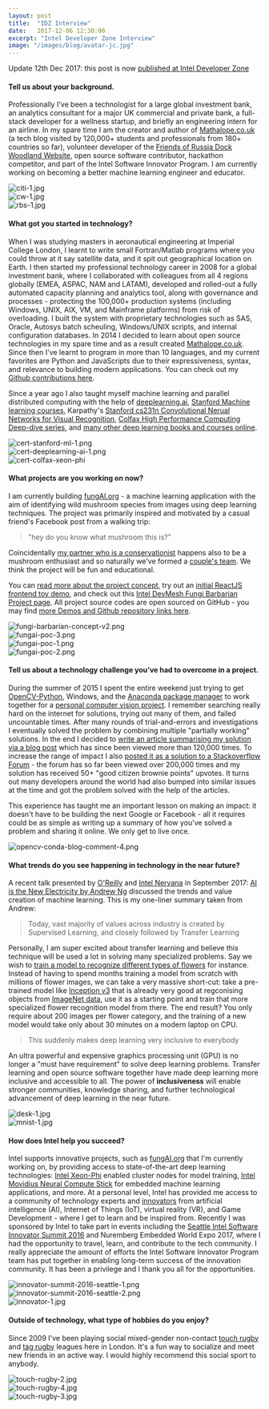```yaml
---
layout: post
title:  "IDZ Interview"
date:   2017-12-06 12:30:00
excerpt: "Intel Developer Zone Interview"
image: "/images/blog/avatar-jc.jpg"
---
```


Update 12th Dec 2017: this post is now [published at Intel Developer Zone](https://software.intel.com/en-us/blogs/2017/12/11/intel-software-innovator-johnny-chan-programmer-educator-and-open-source-enthusiast)

#### Tell us about your background.

Professionally I've been a technologist for a large global investment bank, an analytics consultant for a major UK commercial and private bank, a full-stack developer for a wellness startup, and briefly an engineering intern for an airline. In my spare time I am the creator and author of [Mathalope.co.uk](http://mathalope.co.uk/) (a tech blog visited by 120,000+ students and professionals from 180+ countries so far), volunteer developer of the [Friends of Russia Dock Woodland Website](http://fordw.org/), open source software contributor, hackathon competitor, and part of the Intel Software Innovator Program. I am currently working on becoming a better machine learning engineer and educator.

<div class="container">
  <div class="row">
    <div class="col-sm-3"><img alt="citi-1.jpg" src="/images/blog/citi-1.jpg"></div>
    <div class="col-sm-6"><img alt="cw-1.jpg" src="/images/blog/cw-1.jpg"></div>
    <div class="col-sm-3"><img alt="rbs-1.jpg" src="/images/blog/rbs-1.jpg"></div>
  </div>
</div>

#### What got you started in technology?

When I was studying masters in aeronautical engineering at Imperial College London, I learnt to write small Fortran/Matlab programs where you could throw at it say satellite data, and it spit out geographical location on Earth. I then started my professional technology career in 2008 for a global investment bank, where I collaborated with colleagues from all 4 regions globally (EMEA, ASPAC, NAM and LATAM), developed and rolled-out a fully automated capacity planning and analytics tool, along with governance and processes - protecting the 100,000+ production systems (including Windows, UNIX, AIX, VM, and Mainframe platforms) from risk of overloading. I built the system with proprietary technologies such as SAS, Oracle, Autosys batch scheuling, Windows/UNIX scripts, and internal configuration databases. In 2014 I decided to learn about open source technologies in my spare time and as a result created [Mathalope.co.uk](http://mathalope.co.uk/). Since then I've learnt to program in more than 10 languages, and my current favorites are Python and JavaScripts due to their expressiveness, syntax, and relevance to building modern applications. You can check out my [Github contributions here](https://github.com/Atlas7/).

Since a year ago I also taught myself machine learning and parallel distributed computing with the help of [deeplearning.ai](https://www.deeplearning.ai/), [Stanford Machine learning courses](https://www.coursera.org/learn/machine-learning), Karpathy's [Stanford cs231n Convolutional Nerual Networks for Visual Recognition](http://cs231n.stanford.edu/), [Colfax High Performance Computing Deep-dive series](https://colfaxresearch.com/how-series), and [many other deep learning books and courses online](https://github.com/ChristosChristofidis/awesome-deep-learning). 

<div class="container">
  <div class="row">
    <div class="col-sm-4"><img alt="cert-stanford-ml-1.png" src="/images/blog/cert-stanford-ml-1.png" /></div>
    <div class="col-sm-4"><img alt="cert-deeplearning-ai-1.png" src="/images/blog/cert-deeplearning-ai-1.png" /></div>
    <div class="col-sm-4"><img alt="cert-colfax-xeon-phi" src="/images/blog/cert-colfax-xeon-phi.png" /></div>
  </div>
</div>

#### What projects are you working on now?

I am currently building [fungAI.org](http://fungai.org/) - a machine learning application with the aim of identifying wild mushroom species from images using deep learning techniques. The project was primarily inspired and motivated by a casual friend's Facebook post from a walking trip:
 
 > "hey do you know what mushroom this is?"
  
Coincidentally [my partner who is a conservationist](https://twitter.com/lemon_disco) happens also to be a mushroom enthusiast and so naturally we've formed a [couple's team](http://fungai.org/team/). We think the project will be fun and educational.

You can [read more about the project concept](http://fungai.org/concept/), try out an [initial ReactJS frontend toy demo](https://fungai-react-ui.herokuapp.com/fungpredict), and check out this [Intel DevMesh Fungi Barbarian Project page](https://devmesh.intel.com/projects/fungi-barbarian). All project source codes are open sourced on GitHub - you may find [more Demos and Github repository links here](http://fungai.org/demos/).

<div class="container">
  <div class="row">
    <div class="col-sm-6"><img alt="fungi-barbarian-concept-v2.png" src="/images/blog/fungi-barbarian-concept-v2.png"/></div>
    <div class="col-sm-6"><img alt="fungai-poc-3.png" src="/images/blog/fungai-poc-3.png"/></div>
  </div>
  
  <div class="row">
    <div class="col-sm-6"><img alt="fungai-poc-1.png" src="/images/blog/fungai-poc-1.png"/></div>
    <div class="col-sm-6"><img alt="fungai-poc-2.png" src="/images/blog/fungai-poc-2.png"/></div>
  </div>
</div>

#### Tell us about a technology challenge you’ve had to overcome in a project.

During the summer of 2015 I spent the entire weekend just trying to get [OpenCV-Python](https://docs.opencv.org/3.0-beta/doc/py_tutorials/py_tutorials.html), Windows, and the [Anaconda package manager](https://docs.anaconda.com/anaconda/) to work together for a [personal computer vision project](https://www.youtube.com/watch?v=A0OFX6W1AcA). I remember searching really hard on the internet for solutions, trying out many of them, and failed uncountable times. After many rounds of trial-and-errors and investigations I eventually solved the problem by combining multiple "partially working" solutions. In the end I decided to [write an article summarising my solution via a blog post](http://mathalope.co.uk/2015/05/07/opencv-python-how-to-install-opencv-python-package-to-anaconda-windows/) which has since been viewed more than 120,000 times. To increase the range of impact I also [posted it as a solution to a Stackoverflow Forum](https://stackoverflow.com/questions/23119413/how-do-i-install-python-opencv-through-conda#answer-30281466) - the forum has so far been viewed over 200,000 times and my solution has received 50+ "good citizen brownie points" upvotes. It turns out many developers around the world had also bumped into similar issues at the time and got the problem solved with the help of the articles.

This experience has taught me an important lesson on making an impact: it doesn't have to be building the next Google or Facebook - all it requires could be as simple as writing up a summary of how you've solved a problem and sharing it online. We only get to live once.

<div class="container">
  <div class="row">
    <div class="col-sm-12"><img alt="opencv-conda-blog-comment-4.png" src="/images/blog/opencv-conda-blog-comment-4.png"/></div>
  </div>
</div>

#### What trends do you see happening in technology in the near future?

A recent talk presented by [O'Reilly](https://www.youtube.com/user/oreillymedia) and [Intel Nervana](https://www.intelnervana.com/) in September 2017: [AI is the New Electricity by Andrew Ng](https://www.youtube.com/watch?v=NQK4ZY_gwKI) discussed the trends and value creation of machine learning. This is my one-liner summary taken from Andrew:

> Today, vast majority of values across industry is created by Supervised Learning, and closely followed by Transfer Learning

Personally, I am super excited about transfer learning and believe this technique will be used a lot in solving many specialized problems. Say we wish to [train a model to recognize different types of flowers](https://www.tensorflow.org/tutorials/image_retraining) for instance. Instead of having to spend months training a model from scratch with millions of flower images, we can take a very massive short-cut: take a pre-trained model like [Inception v3](https://www.kaggle.com/google-brain/inception-v3) that is already very good at regconising objects from [ImageNet data](http://www.image-net.org/), use it as a starting point and train that more specialized flower recognition model from there. The end result? You only require about 200 images per flower category, and the training of a new model would take only about 30 minutes on a modern laptop on CPU.

> This suddenly makes deep learning very inclusive to everybody
 
An ultra powerful and expensive graphics processing unit (GPU) is no longer a "must have requirement" to solve deep learning problems. Transfer learning and open source software together have made deep learning more inclusive and accessible to all. The power of **inclusiveness** will enable stronger communities, knowledge sharing, and further technological advancement of deep learning in the near future.

<div class="container">
  <div class="row">
    <div class="col-sm-6"><img alt="desk-1.jpg" src="/images/blog/desk-1.jpg"/></div>
    <div class="col-sm-6"><img alt="mnist-1.jpg" src="/images/blog/mnist-1.jpg"/></div>
  </div>
</div>

#### How does Intel help you succeed?

Intel supports innovative projects, such as [fungAI.org](http://fungai.org) that I'm currently working on, by providing access to state-of-the-art deep learning technologies: [Intel Xeon-Phi](https://www.intel.com/content/www/us/en/products/processors/xeon-phi/xeon-phi-processors.html) enabled cluster nodes for model training, [Intel Movidius Neural Compute Stick](https://developer.movidius.com/) for embedded machine learning applications, and more. At a personal level, Intel has provided me access to a community of technology experts and [innovators](https://software.intel.com/en-us/intel-software-innovators/meet-innovators) from artificial intelligence (AI), Internet of Things (IoT), virtual reality (VR), and Game Development  - where I get to learn and be inspired from. Recently I was sponsored by Intel to take part in events including the [Seattle Intel Software Innovator Summit 2016](https://software.intel.com/en-us/blogs/2016/12/02/intel-software-innovator-summit-2016) and Nuremberg Embedded World Expo 2017, where I had the opportunity to travel, learn, and contribute to the tech community. I really appreciate the amount of efforts the Intel Software Innovator Program team has put together in enabling long-term success of the innovation community. It has been a privilege and I thank you all for the opportunities.


<div class="container">
  <div class="row">
    <div class="col-sm-12"><img alt="innovator-summit-2016-seattle-1.png" src="/images/blog/innovator-summit-2016-seattle-1.png"/></div>
  </div>
  <div class="row">
    <div class="col-sm-6"><img alt="innovator-summit-2016-seattle-2.png" src="/images/blog/innovator-summit-2016-seattle-2.png"/></div>
    <div class="col-sm-6"><img alt="innovator-1.jpg" src="/images/blog/innovator-1.jpg"/></div>
  </div>
</div>

#### Outside of technology, what type of hobbies do you enjoy?

Since 2009 I've been playing social mixed-gender non-contact [touch rugby](http://www.in2touch.com/) and [tag rugby](http://www.trytagrugby.com/) leagues here in London. It's a fun way to socialize and meet new friends in an active way. I would highly recommend this social sport to anybody.

<div class="container">
  <div class="row">
    <div class="col-sm-12"><img alt="touch-rugby-2.jpg" src="/images/blog/touch-rugby-2.jpg"/></div>
  </div>
  <div class="row">
    <div class="col-sm-6"><img alt="touch-rugby-4.jpg" src="/images/blog/touch-rugby-4.jpg"/></div>
    <div class="col-sm-6"><img alt="touch-rugby-3.jpg" src="/images/blog/touch-rugby-3.jpg"/></div>
  </div>
</div>